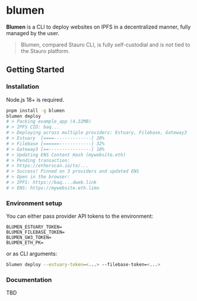 # blumen

**Blumen** is a CLI to deploy websites on IPFS in a decentralized manner, fully managed by the user.

> Blumen, compared Stauro CLI, is fully self-custodial and is not tied to the Stauro platform.

## Getting Started

### Installation

Node.js 18+ is required.

```sh
pnpm install -g blumen
blumen deploy
# > Packing example_app (4.32MB)
# > IPFS CID: baq...
# > Deploying across multiple providers: Estuary, Filebase, Gateway3
# > Estuary  [====--------------] 20%
# > Filebase [======------------] 32%
# > Gateway3 [==----------------] 10%
# > Updating ENS Content Hash (mywebsite.eth)
# > Pending transaction:
# > https://etherscan.io/tx/...
# > Success! Pinned on 3 providers and updated ENS
# > Open in the browser:
# > IPFS: https://baq....dweb.link
# > ENS: https://mywebsite.eth.limo
```

### Environment setup

You can either pass provider API tokens to the environment:

```env
BLUMEN_ESTUARY_TOKEN=
BLUMEN_FILEBASE_TOKEN=
BLUMEN_GW3_TOKEN=
BLUMEN_ETH_PK=
```

or as CLI arguments:

```sh
blumen deploy --estuary-token=<...> --filebase-token=<...>
```

### Documentation

TBD
